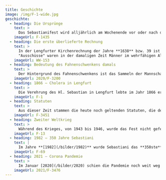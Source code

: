 ```yaml
---
title: Geschichte
image: /img/F-1-wide.jpg
geschichte:
  - heading: Die Ursprünge
    text: >
      Das Sebastianifest wird alljährlich am Wochenende vor oder nach dem **Gedenktag des Hl. Sebastian** am **20. Januar** gefeiert. Es geht auf ein Gelübde der Lengfurter Bevölkerung aus dem **Pestjahr 1632** zurück. Auf Grund der Fürbitte an den Hl. Sebastian soll die Pest gewichen sein. Die Lengfurter Bürger gelobten, alljährlich den Festtag des Hl. Sebastian zu begehen. Es ist möglich, dass die Verehrung des Hl. Sebastian in Lengfurt noch weiter zurückgeht. Bereits im Mittelalter gab es in vielen Orten der Region sogenannte Sebastiani-Schützenbruderschaften. Viele Ortschaften hatten, wie auch Lengfurt, zur Verteidigung der Dorfmauer eine "Bürgerwehr".
    imageUrl: F-1435
  - heading: Die erste überlieferte Rechnung
    text: >
      In der Lengfurter Kirchenrechnung der Jahre **1638** bzw. 39 ist unter "Ausgabegeld" vermerkt: "2 Gulden, 8 Kreuzer und 4 Pfennige für eine alte Ausschussfahne, welche jetztunder auf das Fest S.Sebastiani gebraucht wird…".
      "Ausschüsse" waren in der damaligen Zeit Männer im wehrfähigen Alter der einzelnen Dörfer, die während eines Feldzuges der regulären Soldaten den Wachdienst an der Festung in Würzburg übernehmen mussten.
    imageUrl: WW-153
  - heading: Bedeutung des Fahnenschwenkens damals 
    text: >
      Der Hintergrund des Fahnenschwenkens ist das Sammeln der Mannschaft um die jeweilige Fahne der militärischen Einheit. Solange die Fahne im Kampf gehalten wird, ist die Schlacht auch noch nicht verloren. Für die kämpfende Mannschaft stellte die Fahne auch ein weithin sichtbares Zeichen zur Orientierung dar. Im Mittelalter wurde das Fahnenschwingen bei religiösen, zivilen und militärischen Feierlichkeiten angewandt.
    imageUrl: 2020/F-3200
  - heading: 1866 – Cholera in Lengfurt
    text: >
      Die Verehrung des Hl. Sebastian in Lengfurt lebte im Jahr 1866 erneut auf, als innerhalb von 24 Stunden zwei Todesfälle durch die Cholera im Ort zu beklagen waren. Die Lengfurter erinnerten sich an die Hilfe des Hl. Sebastian in früherer Zeit und erneuerten das Gelübde. Auch die Cholera erlosch. Eines der ersten Fotos von Sebastiani entstand ca. 30 Jahre später.
    imageUrl: F-1
  - heading: Statuten
    text: >
      Aus dieser Zeit stammen die heute noch geltenden Statuten, die den Ablauf des Sebastanifestes bis ins Einzelne regeln. Es ist davon auszugehen, dass seit 1866 das Fest in der festgelegten Form durch die Lengfurter begangen wurde. Selbst während des ersten Weltkrieges wurde in Lengfurt mit den Zuhause verbliebenen das Sebastinifest gefeiert wie das Foto von 1914 oder 15 zeigt.
    imageUrl: F-3451
  - heading: Zweiter Weltkrieg
    text: > 
      Während des Krieges, von 1943 bis 1946, wurde das Fest nicht gefeiert. Erst verboten die Nationalsozialisten und anschließend die Amerikaner als Besatzungsmacht den militärischen Aufzug mit Waffen und Marschmusik. 1947 wurde zunächst ohne Gewehre, Zylinder und Musik zelebriert. Nachdem die funktionsfähigen Waffen unbrauchbar gemacht wurden und durch geschicktes und zähes Verhandeln des damaligen Hauptmanns Edmund Väth mit beiden Machthabern, konnte die Feierlichkeit **1949 wieder mit Waffen, Gehröcken und Zylindern** stattfinden. Für seine Verdienste wurde Edmund Väth zum Ehrenhauptmann ernannt.
    imageUrl: F-13
  - heading: 1982 – 350 Jahre Sebastiani
    text: | 
      Im Jahre **[1982](/bilder/1982)** wurde Sebastiani das **350ste** Mal in Lengfurt gefeiert. Aus diesem Anlass kam auch Bischof Paul-Werner Scheele aus Würzburg. Ihm zu Ehren wurde der Ablauf in diesem Jahr etwas angepasst. So holte ihn der Festzug bereits vom Pfarrheim ab. Gemeinsam mit den Sebastiani-Männern zogen sie dann in die Kirche ein. Aus diesem Jahr gibt es auch noch einige [Bilder](/bilder/1982).
    imageUrl: F-69
  - heading: 2021 – Corona Pandemie
    text: > 
      Im Januar [2020](/bilder/2020) schien die Pandemie noch weit weg von Lengfurt zu sein. [2021](/bilder/2021) und 2022 mussten wir aufgrund der COVID-19-Pandemie auf das militärische Zeremoniell des Sebastiani-Festes verzichten. Mit den Gottesdiensten am Sebastiani-Sonntag halten wir das Gelübde der Vorfahren aufrecht – Corona-gerecht. Wie es zukünftig weiter geht, erfahrt ihr in den [Neuigkeiten](/neuigkeiten).
    imageUrl: 2021/F-3476
---
```

